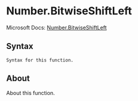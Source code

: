 ---
---

# Number.BitwiseShiftLeft

Microsoft Docs: [Number.BitwiseShiftLeft](https://docs.microsoft.com/en-us/powerquery-m/number-bitwiseshiftleft)

## Syntax

```powerquery-m
Syntax for this function.
```

## About

About this function.

